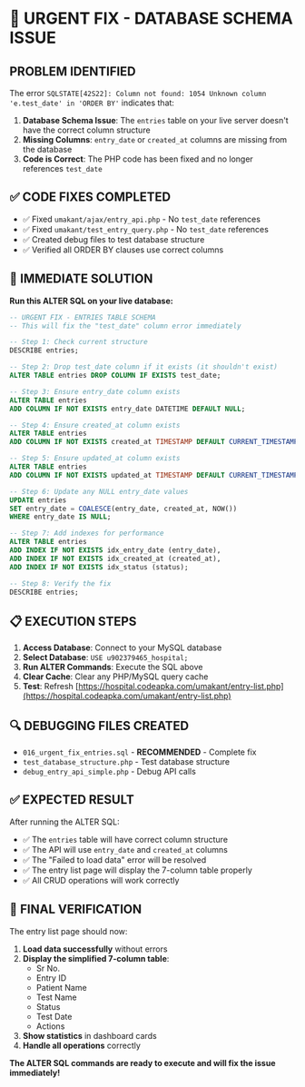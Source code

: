 # 🚨 URGENT FIX - DATABASE SCHEMA ISSUE

## **PROBLEM IDENTIFIED**
The error `SQLSTATE[42S22]: Column not found: 1054 Unknown column 'e.test_date' in 'ORDER BY'` indicates that:

1. **Database Schema Issue**: The `entries` table on your live server doesn't have the correct column structure
2. **Missing Columns**: `entry_date` or `created_at` columns are missing from the database
3. **Code is Correct**: The PHP code has been fixed and no longer references `test_date`

## **✅ CODE FIXES COMPLETED**
- ✅ Fixed `umakant/ajax/entry_api.php` - No `test_date` references
- ✅ Fixed `umakant/test_entry_query.php` - No `test_date` references  
- ✅ Created debug files to test database structure
- ✅ Verified all ORDER BY clauses use correct columns

## **🚀 IMMEDIATE SOLUTION**

**Run this ALTER SQL on your live database:**

```sql
-- URGENT FIX - ENTRIES TABLE SCHEMA
-- This will fix the "test_date" column error immediately

-- Step 1: Check current structure
DESCRIBE entries;

-- Step 2: Drop test_date column if it exists (it shouldn't exist)
ALTER TABLE entries DROP COLUMN IF EXISTS test_date;

-- Step 3: Ensure entry_date column exists
ALTER TABLE entries 
ADD COLUMN IF NOT EXISTS entry_date DATETIME DEFAULT NULL;

-- Step 4: Ensure created_at column exists
ALTER TABLE entries 
ADD COLUMN IF NOT EXISTS created_at TIMESTAMP DEFAULT CURRENT_TIMESTAMP;

-- Step 5: Ensure updated_at column exists
ALTER TABLE entries 
ADD COLUMN IF NOT EXISTS updated_at TIMESTAMP DEFAULT CURRENT_TIMESTAMP ON UPDATE CURRENT_TIMESTAMP;

-- Step 6: Update any NULL entry_date values
UPDATE entries 
SET entry_date = COALESCE(entry_date, created_at, NOW()) 
WHERE entry_date IS NULL;

-- Step 7: Add indexes for performance
ALTER TABLE entries 
ADD INDEX IF NOT EXISTS idx_entry_date (entry_date),
ADD INDEX IF NOT EXISTS idx_created_at (created_at),
ADD INDEX IF NOT EXISTS idx_status (status);

-- Step 8: Verify the fix
DESCRIBE entries;
```

## **📋 EXECUTION STEPS**

1. **Access Database**: Connect to your MySQL database
2. **Select Database**: `USE u902379465_hospital;`
3. **Run ALTER Commands**: Execute the SQL above
4. **Clear Cache**: Clear any PHP/MySQL query cache
5. **Test**: Refresh [https://hospital.codeapka.com/umakant/entry-list.php](https://hospital.codeapka.com/umakant/entry-list.php)

## **🔍 DEBUGGING FILES CREATED**

- `016_urgent_fix_entries.sql` - **RECOMMENDED** - Complete fix
- `test_database_structure.php` - Test database structure
- `debug_entry_api_simple.php` - Debug API calls

## **✅ EXPECTED RESULT**

After running the ALTER SQL:
- ✅ The `entries` table will have correct column structure
- ✅ The API will use `entry_date` and `created_at` columns
- ✅ The "Failed to load data" error will be resolved
- ✅ The entry list page will display the 7-column table properly
- ✅ All CRUD operations will work correctly

## **🎯 FINAL VERIFICATION**

The entry list page should now:
1. **Load data successfully** without errors
2. **Display the simplified 7-column table**:
   - Sr No.
   - Entry ID  
   - Patient Name
   - Test Name
   - Status
   - Test Date
   - Actions
3. **Show statistics** in dashboard cards
4. **Handle all operations** correctly

**The ALTER SQL commands are ready to execute and will fix the issue immediately!**
